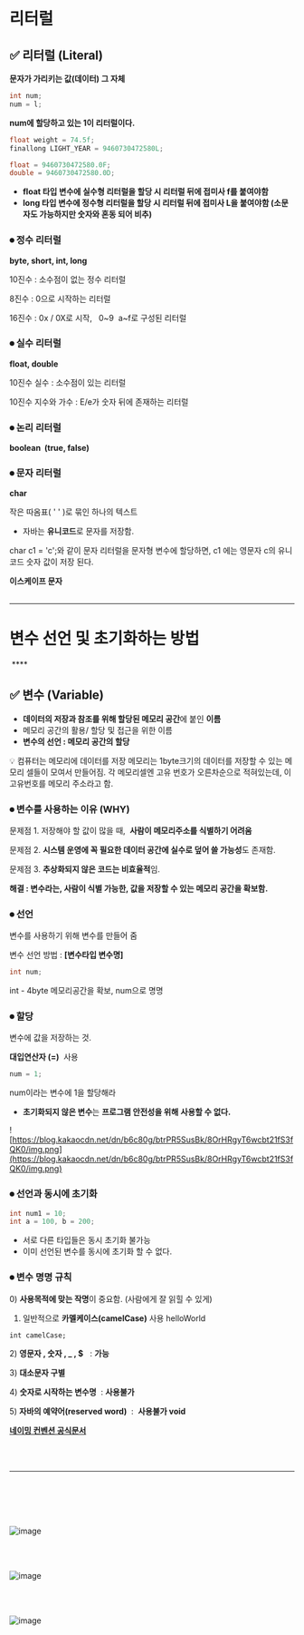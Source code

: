 <br><br><br><br>

# 리터럴

## **✅ 리터럴 (Literal)**

**문자가 가리키는 값(데이터) 그 자체**

```java
int num;
num = l;
```

**num에 할당하고 있는 1이 리터럴이다.**

```java
float weight = 74.5f;
finallong LIGHT_YEAR = 9460730472580L;

float = 9460730472580.0F;
double = 9460730472580.0D;
```

- **float 타입 변수에 실수형 리터럴을 할당 시 리터럴 뒤에 접미사 f를 붙여야함**
- **long 타입 변수에 정수형 리터럴을 할당 시 리터럴 뒤에 접미사 L을 붙여야함 (소문자도 가능하지만 숫자와 혼동 되어 비추)**

### **⏺ 정수 리터럴**

**byte, short, int, long**

10진수 : 소수점이 없는 정수 리터럴

8진수 : 0으로 시작하는 리터럴

16진수 : 0x / 0X로 시작,   0~9  a~f로 구성된 리터럴

### **⏺ 실수 리터럴**

**float, double**

10진수 실수 : 소수점이 있는 리터럴

10진수 지수와 가수 : E/e가 숫자 뒤에 존재하는 리터럴

### **⏺ 논리 리터럴**

**boolean  (true, false)**

### **⏺ 문자 리터럴**

**char**

작은 따옴표( ' ' )로 묶인 하나의 텍스트

- 자바는 **유니코드**로 문자를 저장함.

char c1 = 'c';와 같이 문자 리터럴을 문자형 변수에 할당하면, c1 에는 영문자 c의 유니코드 숫자 값이 저장 된다.

**이스케이프 문자**

## 

---

# 변수 선언 및 초기화하는 방법

 ****

## **✅ 변수 (Variable)**

- **데이터의 저장과 참조를 위해 할당된 메모리 공간**에 붙인 **이름**
- 메모리 공간의 활용/ 할당 및 접근을 위한 이름
- **변수의 선언 : 메모리 공간의 할당**

<aside>
💡 컴퓨터는 메모리에 데이터를 저장
메모리는 1byte크기의 데이터를 저장할 수 있는 메모리 셀들이 모여서 만들어짐.
각 메모리셀엔 고유 번호가 오른차순으로 적혀있는데, 이 고유번호를 메모리 주소라고 함.

</aside>

### **⏺ 변수를 사용하는 이유 (WHY)**

문제점 1. 저장해야 할 값이 많을 때,  **사람이 메모리주소를 식별하기 어려움**

문제점 2. **시스템 운영에 꼭 필요한 데이터 공간에 실수로 덮어 쓸 가능성**도 존재함.

문제점 3. **추상화되지 않은 코드는 비효율적**임.

**해결 : 변수라는, 사람이 식별 가능한, 값을 저장할 수 있는 메모리 공간을 확보함.**

### **⏺ 선언**

변수를 사용하기 위해 변수를 만들어 줌

변수 선언 방법 : **[변수타입 변수명]**

```java
int num;
```

int - 4byte 메모리공간을 확보, num으로 명명

### **⏺ 할당**

변수에 값을 저장하는 것.

**대입연산자 (=)**  사용

```java
num = 1;
```

num이라는 변수에 1을 할당해라

- **초기화되지 않은 변수**는 **프로그램 안전성을 위해** **사용할 수 없다.**

![https://blog.kakaocdn.net/dn/b6c80g/btrPR5SusBk/8OrHRgyT6wcbt21fS3fQK0/img.png](https://blog.kakaocdn.net/dn/b6c80g/btrPR5SusBk/8OrHRgyT6wcbt21fS3fQK0/img.png)

### **⏺ 선언과 동시에 초기화**

```java
int num1 = 10;
int a = 100, b = 200;
```

- 서로 다른 타입들은 동시 초기화 불가능
- 이미 선언된 변수를 동시에 초기화 할 수 없다.

### **⏺ 변수 명명 규칙**

0) **사용목적에 맞는 작명**이 중요함. (사람에게 잘 읽힐 수 있게)

1) 일반적으로 **카멜케이스(camelCase)** 사용 helloWorld

```
int camelCase;
```

2) **영문자 , 숫자 , _ , $**   : **가능**

3) **대소문자 구별**

4) **숫자로 시작하는 변수명**  : **사용불가**

5) **자바의 예약어(reserved word)**  :  **사용불가 void** 

**[네이밍 컨벤션 공식문서](https://www.oracle.com/java/technologies/javase/codeconventions-namingconventions.html)**

<br><br>

-------


<br><br><br><br>

![image](https://user-images.githubusercontent.com/48430781/199239699-b2ef62ed-3db3-45a2-a34b-992599f42c9a.png)

<br><br>

![image](https://user-images.githubusercontent.com/48430781/199239800-643e1b60-ceee-47a5-b1a4-4e4dd32fad1b.png)

<br><br>

![image](https://user-images.githubusercontent.com/48430781/199239888-b42fb460-c61f-41b5-b509-23e4ae648ad2.png)


